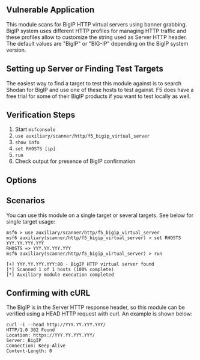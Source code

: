 ## Vulnerable Application

This module scans for BigIP HTTP virtual servers using banner
grabbing. BigIP system uses different HTTP profiles for managing
HTTP traffic and these profiles allow to customize the string used
as Server HTTP header. The default values are "BigIP" or "BIG-IP"
depending on the BigIP system version.

## Setting up Server or Finding Test Targets
The easiest way to find a target to test this module against
is to search Shodan for BigIP and use one of these hosts to
test against. F5 does have a free trial for some of their BigIP
products if you want to test locally as well.

## Verification Steps

1. Start `msfconsole`
2. `use auxiliary/scanner/http/f5_bigip_virtual_server`
3. `show info`
4. `set RHOSTS [ip]`
5. `run`
6. Check output for presence of BigIP confirmation

## Options

## Scenarios
You can use this module on a single target or several targets. See below for single target usage:

```
msf6 > use auxiliary/scanner/http/f5_bigip_virtual_server
msf6 auxiliary(scanner/http/f5_bigip_virtual_server) > set RHOSTS YYY.YY.YYY.YYY
RHOSTS => YYY.YY.YYY.YYY
msf6 auxiliary(scanner/http/f5_bigip_virtual_server) > run

[+] YYY.YY.YYY.YYY:80 - BigIP HTTP virtual server found
[*] Scanned 1 of 1 hosts (100% complete)
[*] Auxiliary module execution completed
```

## Confirming with cURL
The BigIP is in the Server HTTP response header, so this module can be
verified using a HEAD HTTP request with curl. An example is shown below:

```
curl -i --head http://YYY.YY.YYY.YYY/
HTTP/1.0 302 Found
Location: https://YYY.YY.YYY.YYY/
Server: BigIP
Connection: Keep-Alive
Content-Length: 0
```
